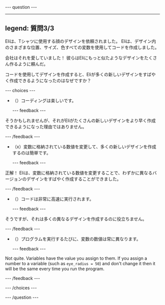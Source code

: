 
--- question ---

---
legend: 質問3/3
---

Eliは、Tシャツに使用する顔のデザインを依頼されました。 Eliは、デザイン内のさまざまな位置、サイズ、色すべての変数を使用してコードを作成しました。

会社はそれを愛していました！ 彼らはEliにもっと似たようなデザインをたくさん作るように頼んだ。

コードを使用してデザインを作成すると、Eliが多くの新しいデザインをすばやく作成できるようになったのはなぜですか？

--- choices ---

- （）コーディングは楽しいです。

  --- feedback ---

そうかもしれませんが、それがEliがたくさんの新しいデザインをより早く作成できるようになった理由ではありません。

  --- /feedback ---

- （x）変数に格納されている数値を変更して、多くの新しいデザインを作成するのは簡単です。

  --- feedback ---

正解！ Eliは、変数に格納されている数値を変更することで、わずかに異なるバージョンのデザインをすばやく作成することができました。

  --- /feedback ---

- （）コードは非常に高速に実行されます。

  --- feedback ---

そうですが、それは多くの異なるデザインを作成するのに役立ちません。

  --- /feedback ---

- （）プログラムを実行するたびに、変数の数値は常に異なります。

  --- feedback ---

Not quite. Variables have the value you assign to them. If you assign a number to a variable (such as `eye_radius = 50`) and don't change it then it will be the same every time you run the program.

  --- /feedback ---

--- /choices ---

--- /question ---
